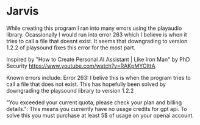 # Jarvis
 While creating this program I ran into many errors using the playaudio library.
 Ocassionally I would run into error 263 which I believe is when it tries to call a file that doesnt exist.
 It seems that downgrading to version 1.2.2 of playsound fixes this error for the most part.

Inspired by "How to Create Personal AI Assistant | Like Iron Man" by PhD Security
https://www.youtube.com/watch?v=RAKpMYOlttA

Known errors include:
Error 263: I belive this is when the program tries to call a file that does not exist. This has hopefully been solved by downgrading the playsound library to version 1.2.2

"You exceeded your current quota, please check your plan and billing details.": This means you currently have no usage credits for gpt api. To solve this you must purchase at least 5$ of usage on your openai account.
